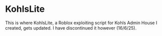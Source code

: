 # KohlsLite
This is where KohlsLite, a Roblox exploiting script for Kohls Admin House I created, gets updated.
I have discontinued it however (16/6/25).
